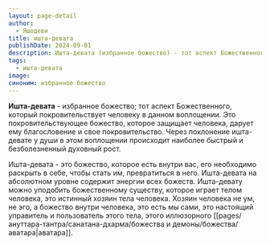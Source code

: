 ```yaml
---
layout: page-detail
author:
  - Яшодеви
title: ишта-девата
publishDate: 2024-09-01
description: Ишта-девата (избранное божество) - тот аспект Божественного, который покровительствует человеку в данном воплощении. Это покровительствующее божество, которое защищает человека, дарует ему благословение и свое покровительство. Через поклонение ишта-девате у души в этом воплощении происходит наиболее быстрый и безболезненный духовный рост.
tags:
  - ишта-девата
image: 
синоним: избранное божество
---
```

**Ишта-девата** - избранное божество; тот аспект Божественного, который покровительствует человеку в данном воплощении. Это покровительствующее божество, которое защищает человека, дарует ему благословение и свое покровительство. Через поклонение ишта-девате у души в этом воплощении происходит наиболее быстрый и безболезненный духовный рост.

Ишта-девата - это божество, которое есть внутри вас, его необходимо раскрыть в себе, чтобы стать им, превратиться в него. Ишта-девата на абсолютном уровне содержит энергии всех божеств. Ишта-девату можно уподобить божественному существу, которое играет телом человека, это истинный хозяин тела человека. Хозяин человека не ум, не эго, а божество внутри человека, это есть мы сами, это настоящий управитель и пользователь этого тела, этого иллюзорного [[pages/ануттара-тантра/санатана-дхарма/божества и демоны/божества/аватара|аватара]].

